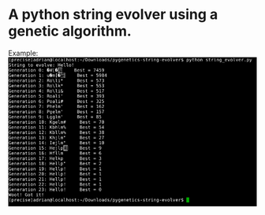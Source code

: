 # A python string evolver using a genetic algorithm.

Example:
![ScreenShot](https://raw.githubusercontent.com/adrianchifor/pygenetics-string-evolver/master/example/hello_example.png)
